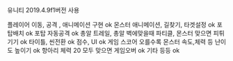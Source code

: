 유니티 2019.4.9f1버전 사용

플레이어 이동, 공격 , 애니메이션 구현 ok
몬스터 애니메이션, 길찾기, 타겟설정 ok
포탑배치 ok
포탑 자동공격 ok
총알 트레일, 총알 벽에맞을때 파티클, 몬스터 맞으면 피튀기기 ok
타이틀, 씬전환 ok
점수, UI ok
게임 스코어 오를수록 몬스터 속도,체력 등 난이도 높이기 ok
항아리 체력 20 모두 맞으면 게임오버 ok
기타 등등 ok
